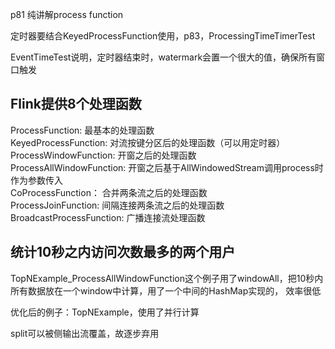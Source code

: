 p81 纯讲解process function  

定时器要结合KeyedProcessFunction使用，p83，ProcessingTimeTimerTest  

EventTimeTest说明，定时器结束时，watermark会置一个很大的值，确保所有窗口触发  

## Flink提供8个处理函数

ProcessFunction: 最基本的处理函数  
KeyedProcessFunction: 对流按键分区后的处理函数（可以用定时器）   
ProcessWindowFunction: 开窗之后的处理函数  
ProcessAllWindowFunction: 开窗之后基于AllWindowedStream调用process时作为参数传入  
CoProcessFunction： 合并两条流之后的处理函数  
ProcessJoinFunction: 间隔连接两条流之后的处理函数  
BroadcastProcessFunction: 广播连接流处理函数  

## 统计10秒之内访问次数最多的两个用户

TopNExample_ProcessAllWindowFunction这个例子用了windowAll，把10秒内所有数据放在一个window中计算，用了一个中间的HashMap实现的，
效率很低

优化后的例子：TopNExample，使用了并行计算

split可以被侧输出流覆盖，故逐步弃用  